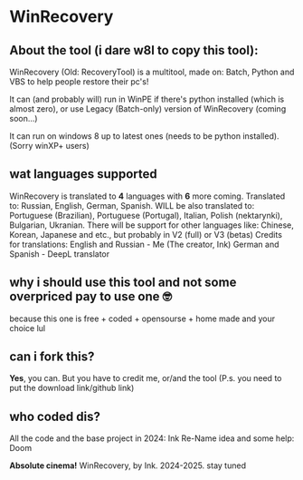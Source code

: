 # WinRecovery
## About the tool (i dare w8l to copy this tool):
WinRecovery (Old: RecoveryTool) is a multitool, made on: Batch, Python and VBS to help people restore their pc's!

It can (and probably will) run in WinPE if there's python installed (which is almost zero), or use Legacy (Batch-only) version of WinRecovery (coming soon...)

It can run on windows 8 up to latest ones (needs to be python installed). (Sorry winXP+ users)

## wat languages supported
WinRecovery is translated to **4** languages with **6** more coming.
Translated to: Russian, English, German, Spanish.
WILL be also translated to: Portuguese (Brazilian), Portuguese (Portugal), Italian, Polish (nektarynki), Bulgarian, Ukranian.
There will be support for other languages like: Chinese, Korean, Japanese and etc., but probably in V2 (full) or V3 (betas)
Credits for translations:
English and Russian - Me (The creator, Ink)
German and Spanish - DeepL translator
## why i should use this tool and not some overpriced pay to use one 🤓
because this one is free + coded + opensourse + home made and your choice lul
## can i fork this?
**Yes**, you can. But you have to credit me, or/and the tool (P.s. you need to put the download link/github link)
## who coded dis?
All the code and the base project in 2024: Ink
Re-Name idea and some help: Doom



**Absolute cinema!**
WinRecovery, by Ink. 2024-2025. stay tuned
